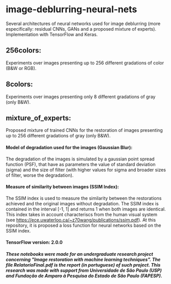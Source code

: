 # image-deblurring-neural-nets
Several architectures of neural networks used for image deblurring (more especifically: residual CNNs, GANs and a proposed mixture of experts). Implementation with TensorFlow and Keras.

## 256colors: 
Experiments over images presenting up to 256 different gradations of color (B&W or RGB).

## 8colors: 
Experiments over images presenting only 8 different gradations of gray (only B&W).

## mixture_of_experts:
Proposed mixture of trained CNNs for the restoration of images presenting up to 256 different gradations of gray (only B&W).

#### Model of degradation used for the images (Gaussian Blur):
The degradation of the images is simulated by a gaussian point spread function (PSF), that have as parameters the value of standard deviation (sigma) and the size of filter (with higher values for sigma and broader sizes of filter, worse the degradation).

#### Measure of similarity between images (SSIM Index):
The SSIM index is used to measure the similarity between the restorations achieved and the original images without degradation. The SSIM index is contained in the interval [-1, 1] and returns 1 when both images are identical. This index takes in account characteriscs from the human visual system (see https://ece.uwaterloo.ca/~z70wang/publications/ssim.pdf). At this repository, it is proposed a loss function for neural networks based on the SSIM index.

#### TensorFlow version: 2.0.0

##### These notebooks were made for an undergraduate research project concerning "Image restoration with machine learning techniques". The file RelatorioFinal.pdf is the report (in portuguese) of such project. This research was made with support from Universidade de São Paulo (USP) and Fundação de Amparo à Pesquisa do Estado de São Paulo (FAPESP).
